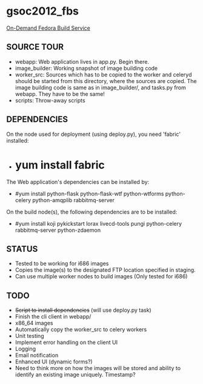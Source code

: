 gsoc2012_fbs
============

[On-Demand Fedora Build Service](http://www.google-melange.com/gsoc/project/google/gsoc2012/amitsaha/24001)

SOURCE TOUR
-----------

+ webapp: Web application lives in app.py. Begin there.
+ image_builder: Working snapshot of image building code
+ worker_src: Sources which has to be copied to the worker and celeryd should be started from this directory, where the sources are copied. The image building code is same as in image_builder/, and tasks.py from webapp. They have to be the same!
+ scripts: Throw-away scripts

DEPENDENCIES
------------

On the node used for deployment (using deploy.py), you need 'fabric' installed:

+ # yum install fabric

The Web application's dependencies can be installed by:

+ #yum install python-flask python-flask-wtf python-wtforms python-celery python-amqplib rabbitmq-server 

On the build node(s), the following dependencies are to be installed:

+ #yum install koji pykickstart lorax livecd-tools pungi python-celery rabbitmq-server python-zdaemon


STATUS
------

+ Tested to be working for i686 images
+ Copies the image(s) to the designated FTP location specified in staging.
+ Can use multiple worker nodes to build images (Only tested for i686)


TODO
----

+ <strike>Script to install dependencies</strike> (will use deploy.py task)
+ Finish the cli client in webapp/
+ x86_64 images
+ Automatically copy the worker_src to celery workers
+ Unit testing 
+ Implement error handling on the client UI
+ Logging
+ Email notification
+ Enhanced UI (dynamic forms?)
+ Need to think more on how the images will be stored and ability to identify
  an existing image uniquely. Timestamp?